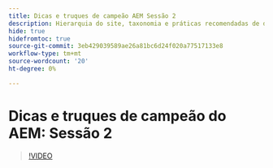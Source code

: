 ```yaml
---
title: Dicas e truques de campeão AEM Sessão 2
description: Hierarquia do site, taxonomia e práticas recomendadas de dicas de marcação
hide: true
hidefromtoc: true
source-git-commit: 3eb429039589ae26a81bc6d24f020a77517133e8
workflow-type: tm+mt
source-wordcount: '20'
ht-degree: 0%

---
```



# Dicas e truques de campeão do AEM: Sessão 2

>[!VIDEO](https://video.tv.adobe.com/v/3409427)
